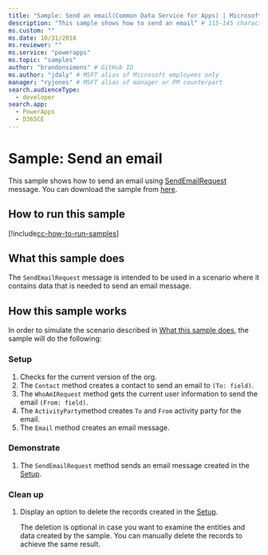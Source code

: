 ```yaml
---
title: "Sample: Send an email(Common Data Service for Apps) | Microsoft Docs" # Intent and product brand in a unique string of 43-59 chars including spaces
description: "This sample shows how to send an email" # 115-145 characters including spaces. This abstract displays in the search result.
ms.custom: ""
ms.date: 10/31/2018
ms.reviewer: ""
ms.service: "powerapps"
ms.topic: "samples"
author: "brandonsimons" # GitHub ID
ms.author: "jdaly" # MSFT alias of Microsoft employees only
manager: "ryjones" # MSFT alias of manager or PM counterpart
search.audienceType: 
  - developer
search.app: 
  - PowerApps
  - D365CE
---
```

# Sample: Send an email

<!-- https://docs.microsoft.com/dynamics365/customer-engagement/developer/sample-send-email -->

This sample shows how to send an email using [SendEmailRequest](https://docs.microsoft.com/dotnet/api/microsoft.crm.sdk.messages.sendemailrequest?view=dynamics-general-ce-9) message. You can download the sample from [here](https://github.com/Microsoft/PowerApps-Samples/tree/master/cds/orgsvc/C%23/SenEmail).

## How to run this sample

[!include[cc-how-to-run-samples](../../includes/cc-how-to-run-samples.md)]

## What this sample does

The `SendEmailRequest` message is intended to be used in a scenario where it contains data that is needed to send an email message.

## How this sample works

In order to simulate the scenario described in [What this sample does](#what-this-sample-does), the sample will do the following:

### Setup

1. Checks for the current version of the org.
1. The `Contact` method creates a contact to send an email to `(To: field)`.
1. The `WhoAmIRequest` method gets the current user information to send the email `(From: field)`.
1. The `ActivityParty`method creates  `To` and `From` activity party for the email.
1. The `Email` method creates an email message.

### Demonstrate

1. The `SendEmailRequest` method sends an email message created in the [Setup](#setup).

### Clean up

1. Display an option to delete the records created in the [Setup](#setup).

    The deletion is optional in case you want to examine the entities and data created by the sample. You can manually delete the records to achieve the same result.
